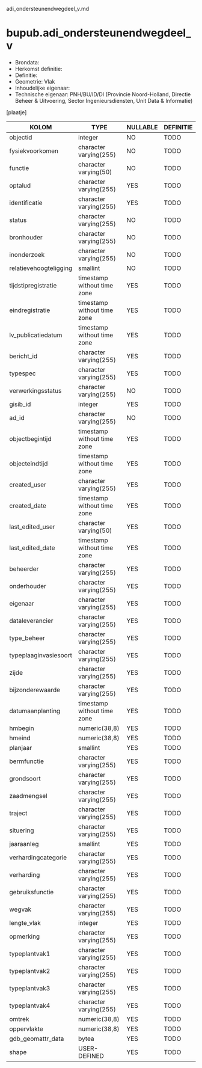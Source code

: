 adi_ondersteunendwegdeel_v.md

# bupub.adi_ondersteunendwegdeel_v


* Brondata: 
* Herkomst definitie: 
* Definitie: 
* Geometrie: Vlak
* Inhoudelijke eigenaar: 
* Technische eigenaar: PNH/BU/ID/DI (Provincie Noord-Holland, Directie Beheer & Uitvoering, Sector Ingenieursdiensten, Unit Data & Informatie)

[plaatje]


|KOLOM                            |TYPE                       |NULLABLE|DEFINITIE|
|------                           |----                       |-----   |-----    |
|objectid                         |integer                    |NO      |TODO|
|fysiekvoorkomen                  |character varying(255)     |NO      |TODO|
|functie                          |character varying(50)      |NO      |TODO|
|optalud                          |character varying(255)     |YES     |TODO|
|identificatie                    |character varying(255)     |YES     |TODO|
|status                           |character varying(255)     |NO      |TODO|
|bronhouder                       |character varying(255)     |NO      |TODO|
|inonderzoek                      |character varying(255)     |NO      |TODO|
|relatievehoogteligging           |smallint                   |NO      |TODO|
|tijdstipregistratie              |timestamp without time zone|YES     |TODO|
|eindregistratie                  |timestamp without time zone|YES     |TODO|
|lv_publicatiedatum               |timestamp without time zone|YES     |TODO|
|bericht_id                       |character varying(255)     |YES     |TODO|
|typespec                         |character varying(255)     |YES     |TODO|
|verwerkingsstatus                |character varying(255)     |NO      |TODO|
|gisib_id                         |integer                    |YES     |TODO|
|ad_id                            |character varying(255)     |NO      |TODO|
|objectbegintijd                  |timestamp without time zone|YES     |TODO|
|objecteindtijd                   |timestamp without time zone|YES     |TODO|
|created_user                     |character varying(255)     |YES     |TODO|
|created_date                     |timestamp without time zone|YES     |TODO|
|last_edited_user                 |character varying(50)      |YES     |TODO|
|last_edited_date                 |timestamp without time zone|YES     |TODO|
|beheerder                        |character varying(255)     |YES     |TODO|
|onderhouder                      |character varying(255)     |YES     |TODO|
|eigenaar                         |character varying(255)     |YES     |TODO|
|dataleverancier                  |character varying(255)     |YES     |TODO|
|type_beheer                      |character varying(255)     |YES     |TODO|
|typeplaaginvasiesoort            |character varying(255)     |YES     |TODO|
|zijde                            |character varying(255)     |YES     |TODO|
|bijzonderewaarde                 |character varying(255)     |YES     |TODO|
|datumaanplanting                 |timestamp without time zone|YES     |TODO|
|hmbegin                          |numeric(38,8)              |YES     |TODO|
|hmeind                           |numeric(38,8)              |YES     |TODO|
|planjaar                         |smallint                   |YES     |TODO|
|bermfunctie                      |character varying(255)     |YES     |TODO|
|grondsoort                       |character varying(255)     |YES     |TODO|
|zaadmengsel                      |character varying(255)     |YES     |TODO|
|traject                          |character varying(255)     |YES     |TODO|
|situering                        |character varying(255)     |YES     |TODO|
|jaaraanleg                       |smallint                   |YES     |TODO|
|verhardingcategorie              |character varying(255)     |YES     |TODO|
|verharding                       |character varying(255)     |YES     |TODO|
|gebruiksfunctie                  |character varying(255)     |YES     |TODO|
|wegvak                           |character varying(255)     |YES     |TODO|
|lengte_vlak                      |integer                    |YES     |TODO|
|opmerking                        |character varying(255)     |YES     |TODO|
|typeplantvak1                    |character varying(255)     |YES     |TODO|
|typeplantvak2                    |character varying(255)     |YES     |TODO|
|typeplantvak3                    |character varying(255)     |YES     |TODO|
|typeplantvak4                    |character varying(255)     |YES     |TODO|
|omtrek                           |numeric(38,8)              |YES     |TODO|
|oppervlakte                      |numeric(38,8)              |YES     |TODO|
|gdb_geomattr_data                |bytea                      |YES     |TODO|
|shape                            |USER-DEFINED               |YES     |TODO|
